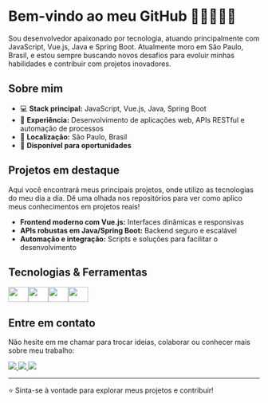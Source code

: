 # Bem-vindo ao meu GitHub 👨🏻‍💻👋🏻

Sou desenvolvedor apaixonado por tecnologia, atuando principalmente com JavaScript, Vue.js, Java e Spring Boot. Atualmente moro em São Paulo, Brasil, e estou sempre buscando novos desafios para evoluir minhas habilidades e contribuir com projetos inovadores.

## Sobre mim

- 💻 **Stack principal:** JavaScript, Vue.js, Java, Spring Boot
- 🚀 **Experiência:** Desenvolvimento de aplicações web, APIs RESTful e automação de processos
- 📍 **Localização:** São Paulo, Brasil
- 🤝 **Disponível para oportunidades**

## Projetos em destaque

Aqui você encontrará meus principais projetos, onde utilizo as tecnologias do meu dia a dia. Dê uma olhada nos repositórios para ver como aplico meus conhecimentos em projetos reais!

- **Frontend moderno com Vue.js:** Interfaces dinâmicas e responsivas
- **APIs robustas em Java/Spring Boot:** Backend seguro e escalável
- **Automação e integração:** Scripts e soluções para facilitar o desenvolvimento

## Tecnologias & Ferramentas

<div style="display: flex">
  <a href="https://developer.mozilla.org/pt-BR/docs/Web/JavaScript">
    <img align="center" height="30" width="40" src="https://cdn.jsdelivr.net/gh/devicons/devicon/icons/javascript/javascript-original.svg" />
  </a>
  <a href="https://vuejs.org/">
    <img align="center" height="30" width="40" src="https://cdn.jsdelivr.net/gh/devicons/devicon/icons/vuejs/vuejs-original-wordmark.svg" />
  </a>
  <a href="https://www.java.com/pt-BR/">
    <img align="center" height="30" width="40" src="https://cdn.jsdelivr.net/gh/devicons/devicon@latest/icons/java/java-original-wordmark.svg" />          
  </a>
  <a href="https://spring.io/">
    <img align="center" height="30" width="40" src="https://cdn.jsdelivr.net/gh/devicons/devicon@latest/icons/spring/spring-original-wordmark.svg" />               
  </a>
</div>

## Entre em contato

Não hesite em me chamar para trocar ideias, colaborar ou conhecer mais sobre meu trabalho:

<div>
  <a href="https://bigmathdev.netlify.app/">
    <img src="https://img.shields.io/badge/Portif%C3%B3lio-%23262618?style=for-the-badge&logoColor=white" />
  </a>
  <a href="mailto:bigmathdev@gmail.com">
    <img src="https://img.shields.io/badge/Email-%23EA4335?style=for-the-badge&logo=gmail&logoColor=white"/>
  </a>
  <a href="https://www.linkedin.com/in/bigmathdev/">
    <img src="https://img.shields.io/badge/Linkedin-%230A66C2?style=for-the-badge&logo=linkedin&logoColor=white" />
  </a>
</div>

---

⭐ Sinta-se à vontade para explorar meus projetos e contribuir!
